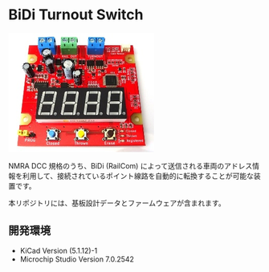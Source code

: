 # BiDi Turnout Switch

![PCB Preview](docs/image/board.jpg)

NMRA DCC 規格のうち、BiDi (RailCom) によって送信される車両のアドレス情報を利用して、接続されているポイント線路を自動的に転換することが可能な装置です。

本リポジトリには、基板設計データとファームウェアが含まれます。

## 開発環境

- KiCad Version (5.1.12)-1
- Microchip Studio Version 7.0.2542
